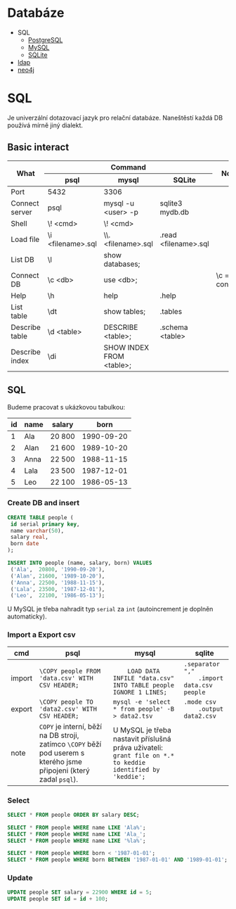 # Databáze

- SQL
  - [PostgreSQL](postgres.md)
  - [MySQL](mysql.md)
  - [SQLite](sqlite.md)
- [ldap](ldap/readme.md)
- [neo4j](neo4j/readme.md)

# SQL

Je univerzální dotazovací jazyk pro relační databáze. Naneštěstí každá DB používá mírně jiný dialekt.

## Basic interact

<table>
  <thead>
    <tr>
      <th rowspan=2>What</th>
      <th colspan=3>Command</th>
      <th rowspan=2>Note</th>
    </tr>
    <tr>
      <th>psql</th>
      <th>mysql</th>
      <th>SQLite</th>
    </tr>
  </thead>
  <tbody>
  <tr>
    <td>Port</td>
    <td>5432</td>
    <td>3306</td>
    <td />
    <td />
  </tr>
    <tr>
      <td>Connect server</td>
      <td>psql</td>
      <td>mysql -u &lt;user&gt; -p</td>
      <td>sqlite3 mydb.db</td>
      <td />
    </tr>
    <tr>
      <td>Shell</td>
      <td>\! &lt;cmd&gt;</td>
      <td>\! &lt;cmd&gt;</td>
      <td />
      <td />
    </tr>
    <tr>
      <td>Load file</td>
      <td>\i &lt;filename&gt;.sql</td>
      <td>\\. &lt;filename&gt;.sql</td>
      <td>.read &lt;filename&gt;.sql</td>
      <td />
    </tr>
    <tr>
      <td>List DB</td>
      <td>\l</td>
      <td>show databases;</td>
      <td />
      <td />
    </tr>
    <tr>
      <td>Connect DB</td>
      <td>\c &lt;db&gt;</td>
      <td>use &lt;db&gt;;</td>
      <td />
      <td>\c = connect</td>
    </tr>
    <tr>
      <td>Help</td>
      <td>\h</td>
      <td>help</td>
      <td>.help</td>
      <td></td>
    </tr>
    <tr>
      <td>List table</td>
      <td>\dt</td>
      <td>show tables;</td>
      <td>.tables</td>
      <td/>
    </tr>
    <tr>
      <td>Describe table</td>
      <td>\d &lt;table&gt;</td>
      <td>DESCRIBE &lt;table&gt;;</td>
      <td>.schema &lt;table&gt;</td>
      <td/>
    </tr>
    <tr>
      <td>Describe index</td>
      <td>\di</td>
      <td>SHOW INDEX FROM &lt;table&gt;;</td>
      <td/>
      <td/>
    </tr>
  </tbody>
</table>

## SQL

Budeme pracovat s ukázkovou tabulkou:

|id | name | salary | born       |
|---|------|--------|------------|
| 1 | Ala  | 20 800 | 1990-09-20 |
| 2 | Alan | 21 600 | 1989-10-20 |
| 3 | Anna | 22 500 | 1988-11-15 |
| 4 | Lala | 23 500 | 1987-12-01 |
| 5 | Leo  | 22 100 | 1986-05-13 |

### Create DB and insert

```sql
CREATE TABLE people (
 id serial primary key,
 name varchar(50),
 salary real,
 born date
);

INSERT INTO people (name, salary, born) VALUES
 ('Ala',  20800, '1990-09-20'),
 ('Alan', 21600, '1989-10-20'),
 ('Anna', 22500, '1988-11-15'),
 ('Lala', 23500, '1987-12-01'),
 ('Leo',  22100, '1986-05-13');
```

U MySQL je třeba nahradit typ `serial` za `int` (autoincrement je doplněn automaticky).

### Import a Export csv

<table>
  <thead>
    <tr>
      <th>cmd</th><th>psql</th><th>mysql</th><th>sqlite</th>
    </tr>
  </thead>
  <tr>
    <td>import</td>
    <td><code>\COPY people FROM 'data.csv' WITH CSV HEADER;</code></td>
    <td><code>
    LOAD DATA INFILE "data.csv" INTO TABLE people IGNORE 1 LINES;</code></td>
    <td><code>.separator ","
    .import data.csv people</code></td>
  </tr>
  <tr>
    <td>export</td>
    <td><code>\COPY people TO 'data2.csv' WITH CSV HEADER;</code></td>
    <td><code>mysql -e 'select * from people' -B > data2.tsv</code></td>
    <td><code>.mode csv
    .output data2.csv</code></td>
  </tr>
  <tr>
    <td>note</td>
    <td>
    <code>COPY</code> je interní, běží na DB stroji, zatímco <code>\COPY</code> běží pod userem s kterého jsme připojeni (který zadal <code>psql</code>).
    </td>
    <td>
    U MySQL je třeba nastavit příslušná práva uživateli: <code>grant file on *.* to keddie identified by 'keddie';</code>
    </td>
    <td/>
  </tr>
</table>

### Select

```sql
SELECT * FROM people ORDER BY salary DESC;

SELECT * FROM people WHERE name LIKE 'Ala%';
SELECT * FROM people WHERE name LIKE 'Ala_';
SELECT * FROM people WHERE name LIKE '%la%';

SELECT * FROM people WHERE born < '1987-01-01';
SELECT * FROM people WHERE born BETWEEN '1987-01-01' AND '1989-01-01';
```

### Update

```sql
UPDATE people SET salary = 22900 WHERE id = 5;
UPDATE people SET id = id + 100;
```
